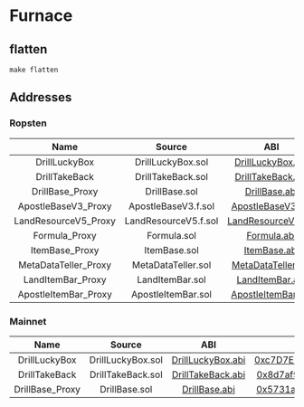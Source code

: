 # Furnace 

## flatten
```
make flatten
```

## Addresses

### Ropsten

| Name    |      Source      |  ABI |  Address |
|:--------:|:----------------:|:------:|:-----------:|
| DrillLuckyBox | DrillLuckyBox.sol | [DrillLuckyBox.abi](https://github.com/hujw77/furnance/tree/main/abi/DrillLuckyBox.abi) | [0xF72361096f11d7E4e45046d7a83726b1A9107D5E](https://ropsten.etherscan.io/address/0xF72361096f11d7E4e45046d7a83726b1A9107D5E) |
| DrillTakeBack | DrillTakeBack.sol |[DrillTakeBack.abi](https://github.com/hujw77/furnance/tree/main/abi/DrillTakeBack.abi) | [0xA10D0C6e04845A5e998d1936249A30563c553417](https://ropsten.etherscan.io/address/0xA10D0C6e04845A5e998d1936249A30563c553417) |
| DrillBase_Proxy | DrillBase.sol |[DrillBase.abi](https://github.com/hujw77/furnance/tree/main/abi/DrillBase.abi) | [0x765590F6003398588858911DfEecC622BA69cFFe](https://ropsten.etherscan.io/address/0x765590F6003398588858911DfEecC622BA69cFFe) |
| ApostleBaseV3_Proxy | ApostleBaseV3.f.sol |[ApostleBaseV3.abi](https://github.com/hujw77/furnance/tree/main/abi/ApostleBaseV3.abi) | [0x2E1dd56F118505a9D420Bf50D3bbAd80B3Aa2Ef3](https://ropsten.etherscan.io/address/0x2E1dd56F118505a9D420Bf50D3bbAd80B3Aa2Ef3) |
| LandResourceV5_Proxy | LandResourceV5.f.sol |[LandResourceV5.abi](https://github.com/hujw77/furnance/tree/main/abi/LandResourceV5.abi) | [0xD22065369994568096FB841e024462F4d7F5f2f9](https://ropsten.etherscan.io/address/0xD22065369994568096FB841e024462F4d7F5f2f9) |
| Formula_Proxy | Formula.sol |[Formula.abi](https://github.com/hujw77/furnance/tree/main/abi/DrillTakeBack.abi) | [0x3ebe977795DBc623AFE693fF5c18082f1dD18d71](https://ropsten.etherscan.io/address/0x3ebe977795DBc623AFE693fF5c18082f1dD18d71) |
| ItemBase_Proxy | ItemBase.sol |[ItemBase.abi](https://github.com/hujw77/furnance/tree/main/abi/ItemBase.abi) | [0x895283e28e4F827dA344b8cc82f3ACa04b6D2f01](https://ropsten.etherscan.io/address/0x895283e28e4F827dA344b8cc82f3ACa04b6D2f01) |
| MetaDataTeller_Proxy | MetaDataTeller.sol |[MetaDataTeller.abi](https://github.com/hujw77/furnance/tree/main/abi/MetaDataTeller.abi) | [0x319A017676A5E58745D7AF8147115256A42BefC2](https://ropsten.etherscan.io/address/0x319A017676A5E58745D7AF8147115256A42BefC2) |
| LandItemBar_Proxy | LandItemBar.sol |[LandItemBar.abi](https://github.com/hujw77/furnance/tree/main/abi/LandItemBar.abi) | [0x12E9Af8a2A4F5DBFD7a7813Df57Aa58B6076Fc36](https://ropsten.etherscan.io/address/0x12E9Af8a2A4F5DBFD7a7813Df57Aa58B6076Fc36) |
| ApostleItemBar_Proxy | ApostleItemBar.sol |[ApostleItemBar.abi](https://github.com/hujw77/furnance/tree/main/abi/ApostleItemBar.abi) | [0xaC62f6A54A972615ABc3931788aAE9a7d2100174](https://ropsten.etherscan.io/address/0xaC62f6A54A972615ABc3931788aAE9a7d2100174) |

### Mainnet

| Name    |      Source      |  ABI |  Address |
|:--------:|:----------------:|:------:|:-----------:|
| DrillLuckyBox | DrillLuckyBox.sol | [DrillLuckyBox.abi](https://github.com/hujw77/furnance/tree/main/abi/DrillLuckyBox.abi) | [0xc7D7E731d6bf9182701096adCd5bba3bb0CF76fc](https://etherscan.io/address/0xc7D7E731d6bf9182701096adCd5bba3bb0CF76fc) |
| DrillTakeBack | DrillTakeBack.sol |[DrillTakeBack.abi](https://github.com/hujw77/furnance/tree/main/abi/DrillTakeBack.abi) | [0x8d7af9d2310016712b8f269df266f957cb12a27b](https://etherscan.io/address/0x8d7af9d2310016712b8f269df266f957cb12a27b) |
| DrillBase_Proxy | DrillBase.sol |[DrillBase.abi](https://github.com/hujw77/furnance/tree/main/abi/DrillBase.abi) | [0x5731a6ae4ae4dc582f2e692f1a2c963c6e01c585](https://etherscan.io/address/0x5731a6ae4ae4dc582f2e692f1a2c963c6e01c585) |
